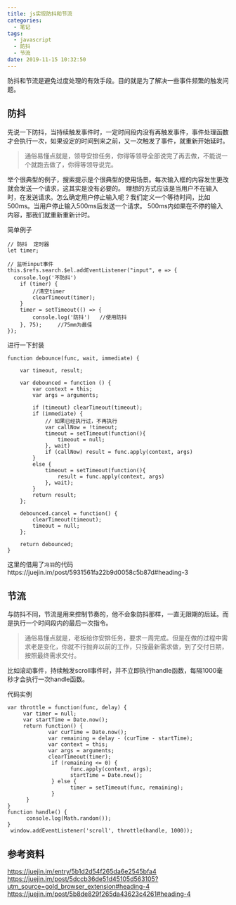 ```yaml
---
title: js实现防抖和节流
categories:
  - 笔记
tags:
  - javascript
  - 防抖
  - 节流
date: 2019-11-15 10:32:50
---
```


防抖和节流是避免过度处理的有效手段。目的就是为了解决一些事件频繁的触发问题。

## 防抖
先说一下防抖，当持续触发事件时，一定时间段内没有再触发事件，事件处理函数才会执行一次，如果设定的时间到来之前，又一次触发了事件，就重新开始延时。

> 通俗易懂点就是，领导安排任务，你得等领导全部说完了再去做，不能说一个就跑去做了，你得等领导说完。

举个很典型的例子，搜索提示是个很典型的使用场景。每次输入框的内容发生更改就会发送一个请求，这其实是没有必要的。
理想的方式应该是当用户不在输入时，在发送请求。怎么确定用户停止输入呢？我们定义一个等待时间，比如500ms。当用户停止输入500ms后发送一个请求。
500ms内如果在不停的输入内容，那我们就重新重新计时。

简单例子

```
// 防抖  定时器
let timer;

// 监听input事件
this.$refs.search.$el.addEventListener("input", e => {
  console.log('不防抖')
	if (timer) {
		//清空timer
		clearTimeout(timer);
	}
	timer = setTimeout(() => {
		console.log('防抖')	//使用防抖	
	}, 75);		//75mm为最佳
});
```
进行一下封装
```
function debounce(func, wait, immediate) {

    var timeout, result;

    var debounced = function () {
        var context = this;
        var args = arguments;

        if (timeout) clearTimeout(timeout);
        if (immediate) {
            // 如果已经执行过，不再执行
            var callNow = !timeout;
            timeout = setTimeout(function(){
                timeout = null;
            }, wait)
            if (callNow) result = func.apply(context, args)
        }
        else {
            timeout = setTimeout(function(){
                result = func.apply(context, args)
            }, wait);
        }
        return result;
    };

    debounced.cancel = function() {
        clearTimeout(timeout);
        timeout = null;
    };

    return debounced;
}
```
这里的借用了`冯羽`的代码https://juejin.im/post/5931561fa22b9d0058c5b87d#heading-3

## 节流
与防抖不同，节流是用来控制节奏的，他不会象防抖那样，一直无限期的后延。而是执行一个时间段内的最后一次指令。

> 通俗易懂点就是，老板给你安排任务，要求一周完成。但是在做的过程中需求老是变化，你就不行抛弃以前的工作，只按最新需求做，到了交付日期，按照最终需求交付。

比如滚动事件，持续触发scroll事件时，并不立即执行handle函数，每隔1000毫秒才会执行一次handle函数。

代码实例
```
var throttle = function(func, delay) {
     var timer = null;
     var startTime = Date.now();
     return function() {
             var curTime = Date.now();
             var remaining = delay - (curTime - startTime);
             var context = this;
             var args = arguments;
             clearTimeout(timer);
              if (remaining <= 0) {
                    func.apply(context, args);
                    startTime = Date.now();
              } else {
                    timer = setTimeout(func, remaining);
              }
      }
}
function handle() {
      console.log(Math.random());
}
 window.addEventListener('scroll', throttle(handle, 1000));
```

## 参考资料
https://juejin.im/entry/5b1d2d54f265da6e2545bfa4
https://juejin.im/post/5dccb36de51d45105d563105?utm_source=gold_browser_extension#heading-4
https://juejin.im/post/5b8de829f265da43623c4261#heading-4